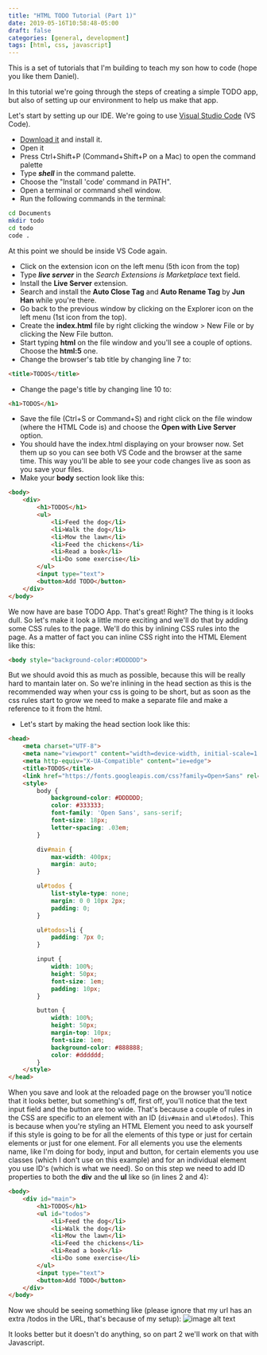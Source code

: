 ```yaml
---
title: "HTML TODO Tutorial (Part 1)"
date: 2019-05-16T10:58:48-05:00
draft: false
categories: [general, development]
tags: [html, css, javascript]
---
```

This is a set of tutorials that I'm building to teach my son how to code (hope you like them Daniel).

In this tutorial we're going through the steps of creating a simple TODO app, but also of setting up our environment to help us make that app.

Let's start by setting up our IDE. We're going to use [Visual Studio Code](https://code.visualstudio.com/) (VS Code).

+ [Download it](https://code.visualstudio.com/) and install it.
+ Open it
+ Press Ctrl+Shift+P (Command+Shift+P on a Mac) to open the command palette
+ Type **_shell_** in the command palette.
+ Choose the "Install 'code' command in PATH".
+ Open a terminal or command shell window.
+ Run the following commands in the terminal:

```bash
cd Documents
mkdir todo
cd todo
code .
```

At this point we should be inside VS Code again.

+ Click on the extension icon on the left menu (5th icon from the top)
+ Type **_live server_** in the _Search Extensions is Marketplace_ text field.
+ Install the **Live Server** extension.
+ Search and install the **Auto Close Tag** and **Auto Rename Tag** by **Jun Han** while you're there.
+ Go back to the previous window by clicking on the Explorer icon on the left menu (1st icon from the top).
+ Create the **index.html** file by right clicking the window > New File or by clicking the New File button.
+ Start typing **html** on the file window and you'll see a couple of options. Choose the **html:5** one.
+ Change the browser's tab title by changing line 7 to:

```html
<title>TODOS</title>
```

+ Change the page's title by changing line 10 to:

```html
<h1>TODOS</h1>
```

+ Save the file (Ctrl+S or Command+S) and right click on the file window (where the HTML Code is) and choose the **Open with Live Server** option.
+ You should have the index.html displaying on your browser now. Set them up so you can see both VS Code and the browser at the same time. This way you'll be able to see your code changes live as soon as you save your files.
+ Make your **body** section look like this:

```html
<body>
    <div>
        <h1>TODOS</h1>
        <ul>
            <li>Feed the dog</li>
            <li>Walk the dog</li>
            <li>Mow the lawn</li>
            <li>Feed the chickens</li>
            <li>Read a book</li>
            <li>Do some exercise</li>
        </ul>
        <input type="text">
        <button>Add TODO</button>
    </div>
</body>
```

We now have are base TODO App. That's great! Right? The thing is it looks dull. So let's make it look a little more exciting and we'll do that by adding some CSS rules to the page. We'll do this by inlining CSS rules into the page. As a matter of fact you can inline CSS right into the HTML Element like this:

```html
<body style="background-color:#DDDDDD">
```

But we should avoid this as much as possible, because this will be really hard to mantain later on.
So we're inlining in the head section as this is the recommended way when your css is going to be short, but as soon as the css rules start to grow we need to make a separate file and make a reference to it from the html.

+ Let's start by making the head section look like this:

```html
<head>
    <meta charset="UTF-8">
    <meta name="viewport" content="width=device-width, initial-scale=1.0">
    <meta http-equiv="X-UA-Compatible" content="ie=edge">
    <title>TODOS</title>
    <link href="https://fonts.googleapis.com/css?family=Open+Sans" rel="stylesheet">
    <style>
        body {
            background-color: #DDDDDD;
            color: #333333;
            font-family: 'Open Sans', sans-serif;
            font-size: 18px;
            letter-spacing: .03em;
        }

        div#main {
            max-width: 400px;
            margin: auto;
        }

        ul#todos {
            list-style-type: none;
            margin: 0 0 10px 2px;
            padding: 0;
        }

        ul#todos>li {
            padding: 7px 0;
        }

        input {
            width: 100%;
            height: 50px;
            font-size: 1em;
            padding: 10px;
        }

        button {
            width: 100%;
            height: 50px;
            margin-top: 10px;
            font-size: 1em;
            background-color: #888888;
            color: #dddddd;
        }
    </style>
</head>
```

When you save and look at the reloaded page on the browser you'll notice that it looks better, but something's off, first off, you'll notice that the text input field and the button are too wide. That's because a couple of rules in the CSS are specific to an element with an ID (```div#main``` and ```ul#todos```). This is because when you're styling an HTML Element you need to ask yourself if this style is going to be for all the elements of this type or just for certain elements or just for one element. For all elements you use the elements name, like I'm doing for body, input and button, for certain elements you use classes (which I don't use on this example) and for an individual element you use ID's (which is what we need). So on this step we need to add ID properties to both the **div** and the **ul** like so (in lines 2 and 4):

```html
<body>
    <div id="main">
        <h1>TODOS</h1>
        <ul id="todos">
            <li>Feed the dog</li>
            <li>Walk the dog</li>
            <li>Mow the lawn</li>
            <li>Feed the chickens</li>
            <li>Read a book</li>
            <li>Do some exercise</li>
        </ul>
        <input type="text">
        <button>Add TODO</button>
    </div>
</body>
```

Now we should be seeing something like (please ignore that my url has an extra /todos in the URL, that's because of my setup):
![image alt text](/todos.jpg)

It looks better but it doesn't do anything, so on part 2 we'll work on that with Javascript.